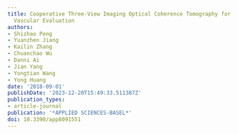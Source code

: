 ```yaml
---
title: Cooperative Three-View Imaging Optical Coherence Tomography for Intraoperative
  Vascular Evaluation
authors:
- Shizhao Peng
- Yuanzhen Jiang
- Kailin Zhang
- Chuanchao Wu
- Danni Ai
- Jian Yang
- Yongtian Wang
- Yong Huang
date: '2018-09-01'
publishDate: '2023-12-20T15:49:33.511387Z'
publication_types:
- article-journal
publication: '*APPLIED SCIENCES-BASEL*'
doi: 10.3390/app8091551
---
```

